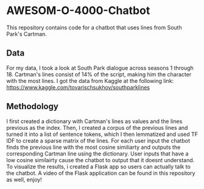 # AWESOM-O-4000-Chatbot

This repository contains code for a chatbot that uses lines from South Park's Cartman.

## Data

For my data, I took a look at South Park dialogue across seasons 1 through 18.
Cartman's lines consist of 14% of the script, making him the character with the most lines.
I got the data from Kaggle at the following link: https://www.kaggle.com/tovarischsukhov/southparklines

## Methodology

I first created a dictionary with Cartman's lines as values and the lines previous as the index.
Then, I created a corpus of the previous lines and turned it into a list of sentence tokens, 
which I then lemmatized and used TF IDF to create a sparse matrix of the lines.
For each user input the chatbot finds the previous line with the most cosine similiarty
and outputs the corresponding Cartman line using the dictionary.
User inputs that have a low cosine similairty cause the chatbot to output that it doesnt understand.
To visualize the results, i created a Flask app so users can actually talk to the chatbot.
A video of the Flask application can be found in this repository as well, enjoy!
